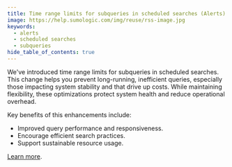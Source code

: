 ```yaml
---
title: Time range limits for subqueries in scheduled searches (Alerts)
image: https://help.sumologic.com/img/reuse/rss-image.jpg
keywords:
  - alerts
  - scheduled searches
  - subqueries
hide_table_of_contents: true    
---
```


We've introduced time range limits for subqueries in scheduled searches. This change helps you prevent long-running, inefficient queries, especially those impacting system stability and that drive up costs. While maintaining flexibility, these optimizations protect system health and reduce operational overhead.

Key benefits of this enhancements include:

- Improved query performance and responsiveness.
- Encourage efficient search practices.
- Support sustainable resource usage.

[Learn more](/docs/alerts/scheduled-searches/schedule-search/#step-3-time-range).
